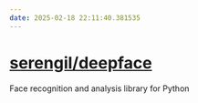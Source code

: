 ```yaml
---
date: 2025-02-18 22:11:40.381535
---
```


# [serengil/deepface](https://github.com/serengil/deepface)

Face recognition and analysis library for Python